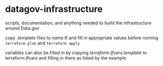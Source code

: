 # datagov-infrastructure
scripts, documentation, and anything needed to build the infrastructure around Data.gov

copy .template files to *name*.tf and fill in appropriate values before running
`terraform plan` and `terraform apply`

variables can also be filled in by copying *terraform.tfvars.template* to 
terraform.tfvars and filling in there as listed by the example
